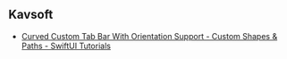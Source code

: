 ## Kavsoft 

- [Curved Custom Tab Bar With Orientation Support - Custom Shapes & Paths - SwiftUI Tutorials](/Swift%20Frameworks/SwiftUI/YouTube/Kavsoft/CustomTabBar/)   